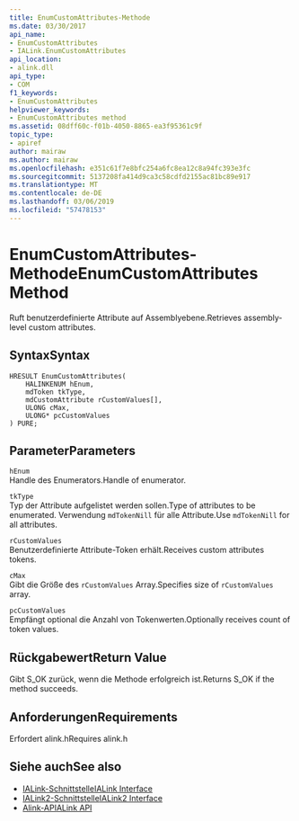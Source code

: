 ```yaml
---
title: EnumCustomAttributes-Methode
ms.date: 03/30/2017
api_name:
- EnumCustomAttributes
- IALink.EnumCustomAttributes
api_location:
- alink.dll
api_type:
- COM
f1_keywords:
- EnumCustomAttributes
helpviewer_keywords:
- EnumCustomAttributes method
ms.assetid: 08dff60c-f01b-4050-8865-ea3f95361c9f
topic_type:
- apiref
author: mairaw
ms.author: mairaw
ms.openlocfilehash: e351c61f7e8bfc254a6fc8ea12c8a94fc393e3fc
ms.sourcegitcommit: 5137208fa414d9ca3c58cdfd2155ac81bc89e917
ms.translationtype: MT
ms.contentlocale: de-DE
ms.lasthandoff: 03/06/2019
ms.locfileid: "57478153"
---
```

# <a name="enumcustomattributes-method"></a><span data-ttu-id="6ef58-102">EnumCustomAttributes-Methode</span><span class="sxs-lookup"><span data-stu-id="6ef58-102">EnumCustomAttributes Method</span></span>
<span data-ttu-id="6ef58-103">Ruft benutzerdefinierte Attribute auf Assemblyebene.</span><span class="sxs-lookup"><span data-stu-id="6ef58-103">Retrieves assembly-level custom attributes.</span></span>  
  
## <a name="syntax"></a><span data-ttu-id="6ef58-104">Syntax</span><span class="sxs-lookup"><span data-stu-id="6ef58-104">Syntax</span></span>  
  
```  
HRESULT EnumCustomAttributes(  
    HALINKENUM hEnum,  
    mdToken tkType,  
    mdCustomAttribute rCustomValues[],  
    ULONG cMax,  
    ULONG* pcCustomValues  
) PURE;  
```  
  
## <a name="parameters"></a><span data-ttu-id="6ef58-105">Parameter</span><span class="sxs-lookup"><span data-stu-id="6ef58-105">Parameters</span></span>  
 `hEnum`  
 <span data-ttu-id="6ef58-106">Handle des Enumerators.</span><span class="sxs-lookup"><span data-stu-id="6ef58-106">Handle of enumerator.</span></span>  
  
 `tkType`  
 <span data-ttu-id="6ef58-107">Typ der Attribute aufgelistet werden sollen.</span><span class="sxs-lookup"><span data-stu-id="6ef58-107">Type of attributes to be enumerated.</span></span> <span data-ttu-id="6ef58-108">Verwendung `mdTokenNill` für alle Attribute.</span><span class="sxs-lookup"><span data-stu-id="6ef58-108">Use `mdTokenNill` for all attributes.</span></span>  
  
 `rCustomValues`  
 <span data-ttu-id="6ef58-109">Benutzerdefinierte Attribute-Token erhält.</span><span class="sxs-lookup"><span data-stu-id="6ef58-109">Receives custom attributes tokens.</span></span>  
  
 `cMax`  
 <span data-ttu-id="6ef58-110">Gibt die Größe des `rCustomValues` Array.</span><span class="sxs-lookup"><span data-stu-id="6ef58-110">Specifies size of `rCustomValues` array.</span></span>  
  
 `pcCustomValues`  
 <span data-ttu-id="6ef58-111">Empfängt optional die Anzahl von Tokenwerten.</span><span class="sxs-lookup"><span data-stu-id="6ef58-111">Optionally receives count of token values.</span></span>  
  
## <a name="return-value"></a><span data-ttu-id="6ef58-112">Rückgabewert</span><span class="sxs-lookup"><span data-stu-id="6ef58-112">Return Value</span></span>  
 <span data-ttu-id="6ef58-113">Gibt S_OK zurück, wenn die Methode erfolgreich ist.</span><span class="sxs-lookup"><span data-stu-id="6ef58-113">Returns S_OK if the method succeeds.</span></span>  
  
## <a name="requirements"></a><span data-ttu-id="6ef58-114">Anforderungen</span><span class="sxs-lookup"><span data-stu-id="6ef58-114">Requirements</span></span>  
 <span data-ttu-id="6ef58-115">Erfordert alink.h</span><span class="sxs-lookup"><span data-stu-id="6ef58-115">Requires alink.h</span></span>  
  
## <a name="see-also"></a><span data-ttu-id="6ef58-116">Siehe auch</span><span class="sxs-lookup"><span data-stu-id="6ef58-116">See also</span></span>
- [<span data-ttu-id="6ef58-117">IALink-Schnittstelle</span><span class="sxs-lookup"><span data-stu-id="6ef58-117">IALink Interface</span></span>](../../../../docs/framework/unmanaged-api/alink/ialink-interface.md)
- [<span data-ttu-id="6ef58-118">IALink2-Schnittstelle</span><span class="sxs-lookup"><span data-stu-id="6ef58-118">IALink2 Interface</span></span>](../../../../docs/framework/unmanaged-api/alink/ialink2-interface.md)
- [<span data-ttu-id="6ef58-119">Alink-API</span><span class="sxs-lookup"><span data-stu-id="6ef58-119">ALink API</span></span>](../../../../docs/framework/unmanaged-api/alink/index.md)
